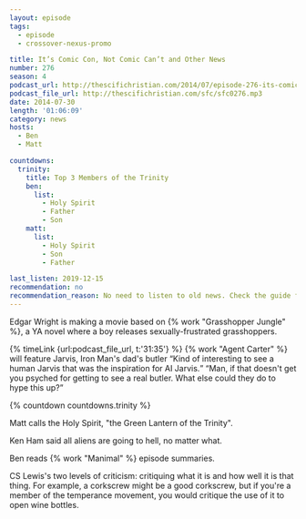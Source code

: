 ```yaml
---
layout: episode
tags:
  - episode
  - crossover-nexus-promo

title: It’s Comic Con, Not Comic Can’t and Other News
number: 276
season: 4
podcast_url: http://thescifichristian.com/2014/07/episode-276-its-comic-con-not-comic-cant-and-other-news/
podcast_file_url: http://thescifichristian.com/sfc/sfc0276.mp3
date: 2014-07-30
length: '01:06:09'
category: news
hosts:
  - Ben
  - Matt

countdowns:
  trinity:
    title: Top 3 Members of the Trinity
    ben:
      list:
        - Holy Spirit
        - Father
        - Son
    matt: 
      list:
        - Holy Spirit
        - Son
        - Father

last_listen: 2019-12-15
recommendation: no
recommendation_reason: No need to listen to old news. Check the guide for what's interesting in hindsight.
---
```


Edgar Wright is making a movie based on {% work "Grasshopper Jungle" %}, a YA novel where a boy releases sexually-frustrated grasshoppers.

<div class="quote">
  {% timeLink {url:podcast_file_url, t:'31:35'} %}
  <span class="quote-context is-size-6">{% work "Agent Carter" %} will feature Jarvis, Iron Man's dad's butler</span>
  <q class="matt">Kind of interesting to see a human Jarvis that was the inspiration for AI Jarvis.</q>
  <q class="ben">Man, if that doesn't get you psyched for getting to see a real butler. What else could they do to hype this up?</q>
</div>

{% countdown countdowns.trinity %}

Matt calls the Holy Spirit, "the Green Lantern of the Trinity".

Ken Ham said all aliens are going to hell, no matter what.

Ben reads {% work "Manimal" %} episode summaries.

CS Lewis's two levels of criticism: critiquing what it is and how well it is that thing. For example, a corkscrew might be a good corkscrew, but if you're a member of the temperance movement, you would critique the use of it to open wine bottles.